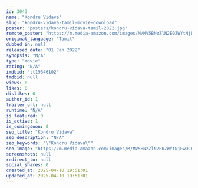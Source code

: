 ```yaml
---
id: 3043
name: "Kondru Vidava"
slug: "kondru-vidava-tamil-movie-download"
poster: "posters/kondru-vidava-tamil-2022.jpg"
remote_poster: "https://m.media-amazon.com/images/M/MV5BNzZlN2E0ZWYtNjEwOC00Y2VlLWI1NjctNTA2ZDk1MDNmZDQ4XkEyXkFqcGdeQXVyMTUyMzcwMDkx._V1_SX300.jpg"
original_language: "Tamil"
dubbed_in: null
released_date: "01 Jan 2022"
synopsis: "N/A"
type: "movie"
rating: "N/A"
imdbid: "tt19846102"
tmdbid: null
views: 0
likes: 0
dislikes: 0
author_id: 1
trailer_url: null
runtime: "N/A"
is_featured: 0
is_active: 1
is_comingsoon: 0
seo_title: "Kondru Vidava"
seo_description: "N/A"
seo_keywords: "\"Kondru Vidava\""
seo_image: "https://m.media-amazon.com/images/M/MV5BNzZlN2E0ZWYtNjEwOC00Y2VlLWI1NjctNTA2ZDk1MDNmZDQ4XkEyXkFqcGdeQXVyMTUyMzcwMDkx._V1_SX300.jpg"
screenshots: null
redirect_to: null
social_shares: 0
created_at: 2025-04-10 19:51:01
updated_at: 2025-04-10 19:51:01
---
```


